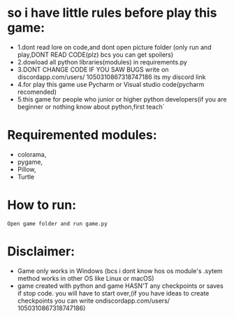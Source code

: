 # so i have little rules before play this game:
   * 1.dont read lore on code,and dont open picture folder  (only run and play,DONT READ CODE(plz) bcs you can get spoilers)
   * 2.dowload all python libraries(modules) in requirements.py
   * 3.DONT CHANGE CODE IF YOU SAW BUGS write on discordapp.com/users/
   1050310867318747186 its my discord link
   * 4.for play this game use Pycharm or Visual studio code(pycharm recomended)
   * 5.this game for people who junior or higher python developers(if you are beginner or nothing know about python,first teach`


# Requiremented modules:
* colorama,
* pygame,
* Pillow,
* Turtle




# How to run:
`Open game folder and run game.py`

# Disclaimer:
* Game only works in Windows (bcs i dont know hos os module's .sytem method works in other OS like Linux or macOS)
* game created with python and game HASN'T any checkpoints or saves if stop code. you will have to start over,(if you have ideas to create checkpoints you can write ondiscordapp.com/users/
   1050310867318747186) 
